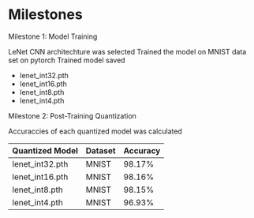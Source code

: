 # Milestones 

Milestone 1: Model Training

LeNet CNN architechture was selected
Trained the model on MNIST data set on pytorch
Trained model saved

  - lenet_int32.pth
  - lenet_int16.pth
  - lenet_int8.pth
  - lenet_int4.pth


Milestone 2: Post-Training Quantization

Accuraccies of each quantized model was calculated 

| Quantized Model| Dataset | Accuracy |
|------------------|-----------------|-----------------|
|   lenet_int32.pth   | MNIST    | 98.17%    |
|   lenet_int16.pth   | MNIST    | 98.16%    |
|   lenet_int8.pth   | MNIST    | 98.15%    |
|   lenet_int4.pth   | MNIST    | 96.93%    |


